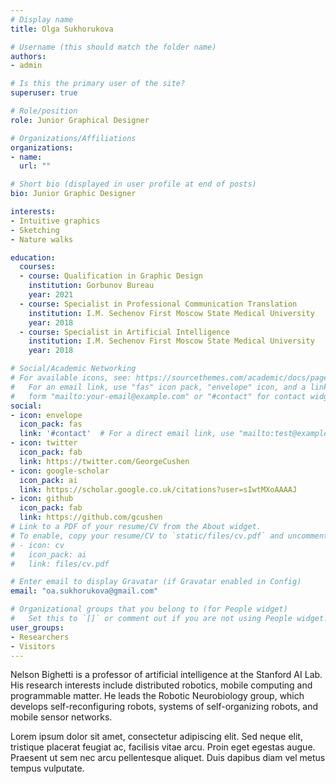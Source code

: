 ```yaml
---
# Display name
title: Olga Sukhorukova

# Username (this should match the folder name)
authors:
- admin

# Is this the primary user of the site?
superuser: true

# Role/position
role: Junior Graphical Designer

# Organizations/Affiliations
organizations:
- name: 
  url: ""

# Short bio (displayed in user profile at end of posts)
bio: Junior Graphic Designer

interests:
- Intuitive graphics
- Sketching
- Nature walks

education:
  courses:
  - course: Qualification in Graphic Design
    institution: Gorbunov Bureau
    year: 2021
  - course: Specialist in Professional Communication Translation 
    institution: I.M. Sechenov First Moscow State Medical University
    year: 2018
  - course: Specialist in Artificial Intelligence
    institution: I.M. Sechenov First Moscow State Medical University
    year: 2018

# Social/Academic Networking
# For available icons, see: https://sourcethemes.com/academic/docs/page-builder/#icons
#   For an email link, use "fas" icon pack, "envelope" icon, and a link in the
#   form "mailto:your-email@example.com" or "#contact" for contact widget.
social:
- icon: envelope
  icon_pack: fas
  link: '#contact'  # For a direct email link, use "mailto:test@example.org".
- icon: twitter
  icon_pack: fab
  link: https://twitter.com/GeorgeCushen
- icon: google-scholar
  icon_pack: ai
  link: https://scholar.google.co.uk/citations?user=sIwtMXoAAAAJ
- icon: github
  icon_pack: fab
  link: https://github.com/gcushen
# Link to a PDF of your resume/CV from the About widget.
# To enable, copy your resume/CV to `static/files/cv.pdf` and uncomment the lines below.
# - icon: cv
#   icon_pack: ai
#   link: files/cv.pdf

# Enter email to display Gravatar (if Gravatar enabled in Config)
email: "oa.sukhorukova@gmail.com"

# Organizational groups that you belong to (for People widget)
#   Set this to `[]` or comment out if you are not using People widget.
user_groups:
- Researchers
- Visitors
---
```


Nelson Bighetti is a professor of artificial intelligence at the Stanford AI Lab. His research interests include distributed robotics, mobile computing and programmable matter. He leads the Robotic Neurobiology group, which develops self-reconfiguring robots, systems of self-organizing robots, and mobile sensor networks.

Lorem ipsum dolor sit amet, consectetur adipiscing elit. Sed neque elit, tristique placerat feugiat ac, facilisis vitae arcu. Proin eget egestas augue. Praesent ut sem nec arcu pellentesque aliquet. Duis dapibus diam vel metus tempus vulputate.
